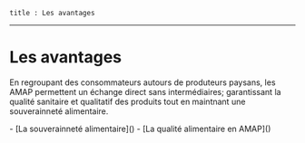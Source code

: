	title : Les avantages
---
# Les avantages

En regroupant des consommateurs autours de produteurs paysans, les AMAP permettent un échange direct sans intermédiaires; garantissant la qualité sanitaire et qualitatif des produits tout en maintnant une souverainneté alimentaire.

<nav markdown=1>
 - [La souverainneté alimentaire]()
 - [La qualité alimentaire en AMAP]()
 </nav>